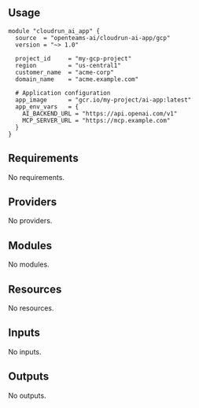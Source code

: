 <!-- BEGIN_TF_DOCS -->


## Usage

```hcl
module "cloudrun_ai_app" {
  source  = "openteams-ai/cloudrun-ai-app/gcp"
  version = "~> 1.0"

  project_id     = "my-gcp-project"
  region         = "us-central1"
  customer_name  = "acme-corp"
  domain_name    = "acme.example.com"

  # Application configuration
  app_image      = "gcr.io/my-project/ai-app:latest"
  app_env_vars   = {
    AI_BACKEND_URL = "https://api.openai.com/v1"
    MCP_SERVER_URL = "https://mcp.example.com"
  }
}
```

## Requirements

No requirements.

## Providers

No providers.

## Modules

No modules.

## Resources

No resources.

## Inputs

No inputs.

## Outputs

No outputs.
<!-- END_TF_DOCS -->
